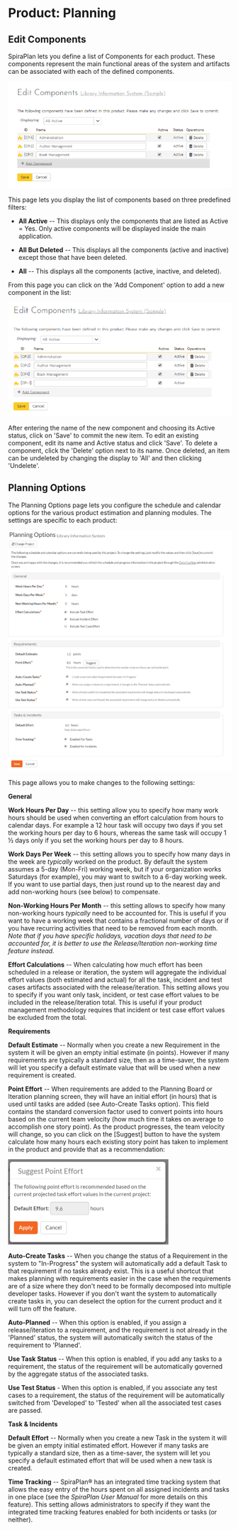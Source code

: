 # Product: Planning

## Edit Components

SpiraPlan lets you define a list of Components for each product. These
components represent the main functional areas of the system and
artifacts can be associated with each of the defined components.

![](img/Product_Planning_109.png)




This page lets you display the list of components based on three
predefined filters:

-   **All Active** -- This displays only the components that are listed
as Active = Yes. Only active components will be displayed inside the
main application.

-   **All But Deleted** -- This displays all the components (active and
inactive) except those that have been deleted.

-   **All** -- This displays all the components (active, inactive, and
deleted).

From this page you can click on the 'Add Component' option to add a new
component in the list:

![](img/Product_Planning_110.png)




After entering the name of the new component and choosing its Active
status, click on 'Save' to commit the new item. To edit an existing
component, edit its name and Active status and click 'Save'. To delete a
component, click the 'Delete' option next to its name. Once deleted, an
item can be undeleted by changing the display to 'All' and then clicking
'Undelete'.

## Planning Options

The Planning Options page lets you configure the schedule and calendar
options for the various product estimation and planning modules. The
settings are specific to each product:

![](img/Product_Planning_111.png)




This page allows you to make changes to the following settings:

**General**

**Work Hours Per Day** -- this setting allow you to specify how many
work hours should be used when converting an effort calculation from
hours to calendar days. For example a 12 hour task will occupy two days
if you set the working hours per day to 6 hours, whereas the same task
will occupy 1 ½ days only if you set the working hours per day to 8
hours.

**Work Days Per Week** -- this setting allows you to specify how many
days in the week are *typically* worked on the product. By default the
system assumes a 5-day (Mon-Fri) working week, but if your organization
works Saturdays (for example), you may want to switch to a 6-day working
week. If you want to use partial days, then just round up to the nearest
day and add non-working hours (see below) to compensate.

**Non-Working Hours Per Month** -- this setting allows to specify how
many non-working hours *typically* need to be accounted for. This is
useful if you want to have a working week that contains a fractional
number of days or if you have recurring activities that need to be
removed from each month. *Note that if you have specific holidays,
vacation days that need to be accounted for, it is better to use the
Release/Iteration non-working time feature instead.*

**Effort Calculations** -- When calculating how much effort has been
scheduled in a release or iteration, the system will aggregate the
individual effort values (both estimated and actual) for all the task,
incident and test cases artifacts associated with the release/iteration.
This setting allows you to specify if you want only task, incident, or
test case effort values to be included in the release/iteration total.
This is useful if your product management methodology requires that
incident or test case effort values be excluded from the total.

**Requirements**

**Default Estimate** -- Normally when you create a new Requirement in
the system it will be given an empty initial estimate (in points).
However if many requirements are typically a standard size, then as a
time-saver, the system will let you specify a default estimate value
that will be used when a new requirement is created.

**Point Effort** -- When requirements are added to the Planning Board or
Iteration planning screen, they will have an initial effort (in hours)
that is used until tasks are added (see Auto-Create Tasks option). This
field contains the standard conversion factor used to convert points
into hours based on the current team velocity (how much time it takes on
average to accomplish one story point). As the product progresses, the
team velocity will change, so you can click on the \[Suggest\] button to
have the system calculate how many hours each existing story point has
taken to implement in the product and provide that as a recommendation:

![](img/Product_Planning_112.png)




**Auto-Create Tasks** -- When you change the status of a Requirement in
the system to "In-Progress" the system will automatically add a default
Task to that requirement if no tasks already exist. This is a useful
shortcut that makes planning with requirements easier in the case when
the requirements are of a size where they don't need to be formally
decomposed into multiple developer tasks. However if you don't want the
system to automatically create tasks in, you can deselect the option for
the current product and it will turn off the feature.

**Auto-Planned** -- When this option is enabled, if you assign a
release/iteration to a requirement, and the requirement is not already
in the 'Planned' status, the system will automatically switch the status
of the requirement to 'Planned'.

**Use Task Status** -- When this option is enabled, if you add any tasks
to a requirement, the status of the requirement will be automatically
governed by the aggregate status of the associated tasks.

**Use Test Status** - When this option is enabled, if you associate any
test cases to a requirement, the status of the requirement will be
automatically switched from 'Developed' to 'Tested' when all the
associated test cases are passed.

**Task & Incidents**

**Default Effort** -- Normally when you create a new Task in the system
it will be given an empty initial estimated effort. However if many
tasks are typically a standard size, then as a time-saver, the system
will let you specify a default estimated effort that will be used when a
new task is created.

**Time Tracking** -- SpiraPlan® has an integrated time tracking system
that allows the easy entry of the hours spent on all assigned incidents
and tasks in one place (see the *SpiraPlan User Manual* for more details
on this feature). This setting allows administrators to specify if they
want the integrated time tracking features enabled for both incidents or
tasks (or neither).

